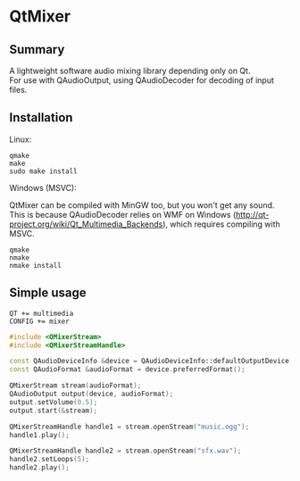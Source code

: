 QtMixer
=======

Summary
-----------

A lightweight software audio mixing library depending only on Qt.  
For use with QAudioOutput, using QAudioDecoder for decoding of input files.

Installation
-----------

Linux:

```
qmake
make
sudo make install
```

Windows (MSVC):

QtMixer can be compiled with MinGW too, but you won't get any sound.  
This is because QAudioDecoder relies on WMF on Windows (http://qt-project.org/wiki/Qt_Multimedia_Backends), which requires compiling with MSVC.

```
qmake
nmake
nmake install
```

Simple usage
-----------

```
QT += multimedia
CONFIG += mixer
```

```C++
#include <QMixerStream>
#include <QMixerStreamHandle>
```

```C++
const QAudioDeviceInfo &device = QAudioDeviceInfo::defaultOutputDevice();
const QAudioFormat &audioFormat = device.preferredFormat();

QMixerStream stream(audioFormat);
QAudioOutput output(device, audioFormat);
output.setVolume(0.5);
output.start(&stream);

QMixerStreamHandle handle1 = stream.openStream("music.ogg");
handle1.play();

QMixerStreamHandle handle2 = stream.openStream("sfx.wav");
handle2.setLoops(5);
handle2.play();
```
